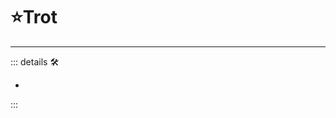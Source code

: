 # ⭐Trot

---

<!-- =================================================== -->
<!-- =================================================== -->
<!-- =================================================== -->
<!-- =================================================== -->
<!-- =================================================== -->
::: details 🛠

-

:::
